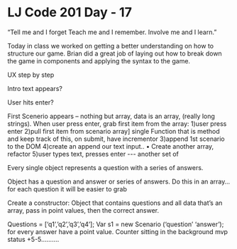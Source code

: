 # LJ Code 201 Day - 17

“Tell me and I forget Teach me and I remember. Involve me and I learn.”

Today in class we worked on getting a better understanding on how to structure our game. Brian did a great job of laying out how to break down the game in components and applying the syntax to the game.

UX step by step

Intro text appears?

User hits enter?

First Scenerio appears – nothing but array, data is an array, (really long strings). When user press enter, grab first item from the array:
1)user press enter
2)pull first item from scenario array] single Function that is method and keep track of this, on submit, have incrementor
3)append 1st scenario to the DOM
4)create an append our text input..
•	Create another array, refactor
5)user types text, presses enter --- another set of




Every single object represents a question with a series of answers.

Object has a question and answer or series of answers. Do this in an array… for each question it will be easier to grab



Create a constructor: Object that contains questions and all data that’s an array, pass in point values, then the correct answer.

Questions = [‘q1’,’q2’,’q3’,’q4’];
Var s1 = new Scenario (‘question’ ‘answer’); for every answer have a point value. Counter sitting in the background
mvp status +5-5……….
